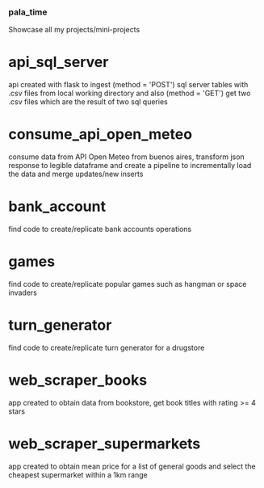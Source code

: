 ### pala_time
Showcase all my projects/mini-projects

# api_sql_server
api created with flask to ingest (method = 'POST') sql server tables with .csv files from local working directory and also (method = 'GET') get two .csv files which are the result of two sql queries

# consume_api_open_meteo
consume data from API Open Meteo from buenos aires, transform json response to legible dataframe and create a pipeline to incrementally load
the data and merge updates/new inserts

# bank_account
find code to create/replicate bank accounts operations

# games
find code to create/replicate popular games such as hangman or space invaders

# turn_generator
find code to create/replicate turn generator for a drugstore

# web_scraper_books
app created to obtain data from bookstore, get book titles with rating >= 4 stars

# web_scraper_supermarkets
app created to obtain mean price for a list of general goods and select the cheapest supermarket within a 1km range